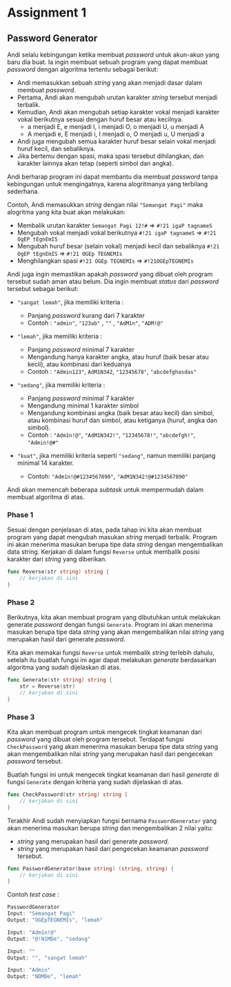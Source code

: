 # Assignment 1

## Password Generator

Andi selalu kebingungan ketika membuat _password_ untuk akun-akun yang baru dia buat. Ia ingin membuat sebuah program yang dapat membuat _password_ dengan algoritma tertentu sebagai berikut:

- Andi memasukkan sebuah _string_ yang akan menjadi dasar dalam membuat _password_.
- Pertama, Andi akan mengubah urutan karakter _string_ tersebut menjadi terbalik.
- Kemudian, Andi akan mengubah setiap karakter vokal menjadi karakter vokal berikutnya sesuai dengan huruf besar atau kecilnya.
  - a menjadi E, e menjadi I, i menjadi O, o menjadi U, u menjadi A
  - A menjadi e, E menjadi i, I menjadi o, O menjadi u, U menjadi a
- Andi juga mengubah semua karakter huruf besar selain vokal menjadi huruf kecil, dan sebaliknya.
- Jika bertemu dengan spasi, maka spasi tersebut dihilangkan, dan karakter lainnya akan tetap (seperti simbol dan angka).

Andi berharap program ini dapat membantu dia membuat _password_ tanpa kebingungan untuk mengingatnya, karena alogritmanya yang terbilang sederhana.

Contoh, Andi memasukkan _string_ dengan nilai `"Semangat Pagi"` maka alogritma yang kita buat akan melakukan:

- Membalik urutan karakter `Semangat Pagi 12!#` => `#!21 igaP tagnameS`
- Mengubah vokal menjadi vokal berikutnya `#!21 igaP tagnameS` => `#!21 OgEP tEgnEmIS`
- Mengubah huruf besar (selain vokal) menjadi kecil dan sebaliknya `#!21 OgEP tEgnEmIS` => `#!21 OGEp TEGNEMIs`
- Menghilangkan spasi `#!21 OGEp TEGNEMIs` => `#!21OGEpTEGNEMIs`

Andi juga ingin memastikan apakah _password_ yang dibuat oleh program tersebut sudah aman atau belum. Dia ingin membuat _status_ dari _password_ tersebut sebagai berikut:

- `"sangat lemah"`, jika memiliki kriteria :
  - Panjang _password_ kurang dari 7 karakter
  - Contoh : `"admin"`, `"123ab"` , `""` , `"AdM1n"`, `"ADM!@"`

- `"lemah"`, jika memiliki kriteria :
  - Panjang _password_ minimal 7 karakter
  - Mengandung hanya karakter angka, atau huruf (baik besar atau kecil), atau kombinasi dari keduanya
  - Contoh : `"Admin123"`, `AdM1N342`, `"12345678"`, `"abcdefghasdas"`

- `"sedang"`, jika memiliki kriteria :
  - Panjang _password_ minimal 7 karakter
  - Mengandung minimal 1 karakter simbol
  - Mengandung kombinasi angka (baik besar atau kecil) dan simbol, atau kombinasi huruf dan simbol, atau ketiganya (huruf, angka dan simbol).
  - Contoh : `"Adm1n!@"`, `"AdM1N342!"`, `"12345678!"`, `"abcdefgh!"`, `"Admin!@#"`

- `"kuat"`, jika memiliki kriteria seperti `"sedang"`, namun memiliki panjang minimal 14 karakter.
  - Contoh: `"Adm1n!@#1234567890"`, `"AdM1N342!@#1234567890"`

Andi akan memencah beberapa _subtask_ untuk mempermudah dalam membuat algoritma di atas.

### Phase 1

Sesuai dengan penjelasan di atas, pada tahap ini kita akan membuat program yang dapat mengubah masukan _string_ menjadi terbalik. Program ini akan menerima masukan berupa tipe data _string_ dengan mengembalikan data string. Kerjakan di dalam fungsi `Reverse` untuk membalik posisi karakter dari _string_ yang diberikan.

```go
func Reverse(str string) string {
    // kerjakan di sini
}
```

### Phase 2

Berikutnya, kita akan membuat program yang dibutuhkan untuk melakukan generate _password_ dengan fungsi `Generate`. Program ini akan menerima masukan berupa tipe data _string_ yang akan mengembalikan nilai _string_ yang merupakan hasil dari generate _password_.

Kita akan memakai fungsi `Reverse` untuk membalik _string_ terlebih dahulu, setelah itu buatlah fungsi ini agar dapat melakukan _generate_ berdasarkan algoritma yang sudah dijelaskan di atas.

```go
func Generate(str string) string {
    str = Reverse(str)
    // kerjakan di sini
}
```

### Phase 3

Kita akan membuat program untuk mengecek tingkat keamanan dari _password_ yang dibuat oleh program tersebut. Terdapat fungsi `CheckPassword` yang akan menerima masukan berupa tipe data _string_ yang akan mengembalikan nilai _string_ yang merupakan hasil dari pengecekan _password_ tersebut.

Buatlah fungsi ini untuk mengecek tingkat keamanan dari hasil _generate_ di fungsi `Generate` dengan kriteria yang sudah dijelaskan di atas.

```go
func CheckPassword(str string) string {
    // kerjakan di sini
}
```

Terakhir Andi sudah menyiapkan fungsi bernama `PasswordGenerator` yang akan menerima masukan berupa _string_ dan mengembalikan 2 nilai yaitu:

- _string_ yang merupakan hasil dari generate _password_.
- _string_ yang merupakan hasil dari pengecekan keamanan _password_ tersebut.

```go
func PasswordGenerator(base string) (string, string) {
    // kerjakan di sini
}
```

Contoh _test case_ :

```go
PasswordGenerator
Input: "Semangat Pagi"
Output: "OGEpTEGNEMIs", "lemah"

Input: "Adm1n!@" 
Output: "@!N1MDe", "sedang" 

Input: ""
Output: "", "sangat lemah"

Input: "Admin"
Output: "NOMDe", "lemah"
```

